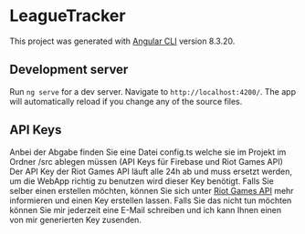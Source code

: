 # LeagueTracker

This project was generated with [Angular CLI](https://github.com/angular/angular-cli) version 8.3.20.

## Development server

Run `ng serve` for a dev server. Navigate to `http://localhost:4200/`. The app will automatically reload if you change any of the source files.

## API Keys
Anbei der Abgabe finden Sie eine Datei config.ts welche sie im Projekt im Ordner /src ablegen müssen (API Keys für Firebase und Riot Games API)
Der API Key der Riot Games API läuft alle 24h ab und muss ersetzt werden, um die WebApp richtig zu benutzen wird dieser Key benötigt. Falls Sie selber einen erstellen möchten, können Sie sich unter [Riot Games API](https://developer.riotgames.com/) mehr informieren und einen Key erstellen lassen. 
Falls Sie das nicht tun möchten können Sie mir jederzeit eine E-Mail schreiben und ich kann Ihnen einen von mir generierten Key zusenden.
